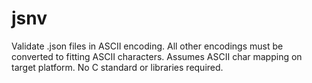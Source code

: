 # jsnv
Validate .json files in ASCII encoding. All other encodings must be converted to fitting ASCII characters. Assumes ASCII char mapping on target platform. No C standard or libraries required.
